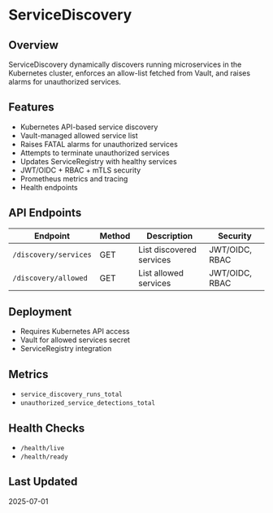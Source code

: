 # ServiceDiscovery

## Overview

ServiceDiscovery dynamically discovers running microservices in the Kubernetes cluster, enforces an allow-list fetched from Vault, and raises alarms for unauthorized services.

## Features

- Kubernetes API-based service discovery
- Vault-managed allowed service list
- Raises FATAL alarms for unauthorized services
- Attempts to terminate unauthorized services
- Updates ServiceRegistry with healthy services
- JWT/OIDC + RBAC + mTLS security
- Prometheus metrics and tracing
- Health endpoints

## API Endpoints

| Endpoint           | Method | Description                  | Security         |
|--------------------|--------|------------------------------|------------------|
| `/discovery/services` | GET    | List discovered services     | JWT/OIDC, RBAC   |
| `/discovery/allowed`  | GET    | List allowed services        | JWT/OIDC, RBAC   |

## Deployment

- Requires Kubernetes API access
- Vault for allowed services secret
- ServiceRegistry integration

## Metrics

- `service_discovery_runs_total`
- `unauthorized_service_detections_total`

## Health Checks

- `/health/live`
- `/health/ready`

## Last Updated

2025-07-01
